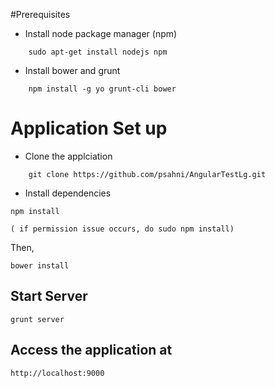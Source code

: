 #Prerequisites 

* Install node package manager (npm)


```
    sudo apt-get install nodejs npm
```


* Install bower and grunt

```
    npm install -g yo grunt-cli bower
```


# Application Set up

* Clone the applciation

```
    git clone https://github.com/psahni/AngularTestLg.git
```

* Install dependencies 

```
npm install

``` 

```
( if permission issue occurs, do sudo npm install)
```

Then,

```
bower install
```

## Start Server

```
grunt server
```

## Access the application at 

```
http://localhost:9000
```
